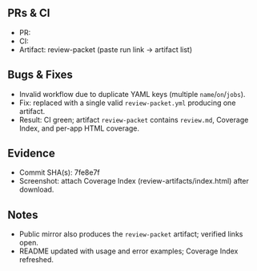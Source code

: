 ## PRs & CI
- PR: <paste PR URL here>
- CI: <paste Actions run URL here>
- Artifact: review-packet (paste run link → artifact list)

## Bugs & Fixes
- Invalid workflow due to duplicate YAML keys (multiple `name`/`on`/`jobs`).
- Fix: replaced with a single valid `review-packet.yml` producing one artifact.
- Result: CI green; artifact `review-packet` contains `review.md`, Coverage Index, and per-app HTML coverage.

## Evidence
- Commit SHA(s): 7fe8e7f
- Screenshot: attach Coverage Index (review-artifacts/index.html) after download.

## Notes
- Public mirror also produces the `review-packet` artifact; verified links open.
- README updated with usage and error examples; Coverage Index refreshed.

